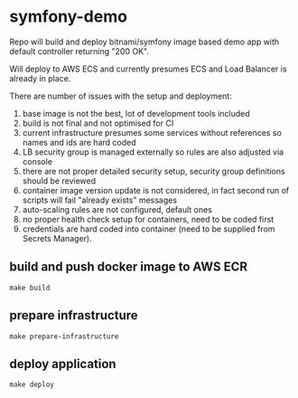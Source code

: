 # symfony-demo

Repo will build and deploy bitnami/symfony image based demo app with default controller returning "200 OK".

Will deploy to AWS ECS and currently presumes ECS and Load Balancer is already in place.

There are number of issues with the setup and deployment:
1. base image is not the best, lot of development tools included
2. build is not final and not optimised for CI
3. current infrastructure presumes some services without references so names and ids are hard coded
4. LB security group is managed externally so rules are also adjusted via console
5. there are not proper detailed security setup, security group definitions should be reviewed
6. container image version update is not considered, in fact second run of scripts will fail "already exists" messages
7. auto-scaling rules are not configured, default ones
8. no proper health check setup for containers, need to be coded first
9. credentials are hard coded into container (need to be supplied from Secrets Manager).

## build and push docker image to AWS ECR
`make build`

## prepare infrastructure
`make prepare-infrastructure`

## deploy application
`make deploy`